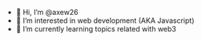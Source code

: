 - 👋 Hi, I’m @axew26
- 👀 I’m interested in web development (AKA Javascript)
- 🌱 I’m currently learning topics related with web3

<!---
axew26/axew26 is a ✨ special ✨ repository because its `README.md` (this file) appears on your GitHub profile.
You can click the Preview link to take a look at your changes.
--->
